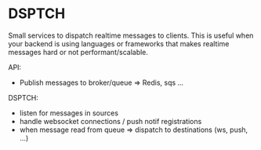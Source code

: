 # DSPTCH

Small services to dispatch realtime messages to clients. This is useful when your backend is
using languages or frameworks that makes realtime messages hard or not performant/scalable.

API:

- Publish messages to broker/queue => Redis, sqs ...

DSPTCH:

- listen for messages in sources
- handle websocket connections / push notif registrations
- when message read from queue => dispatch to destinations (ws, push, ...)
